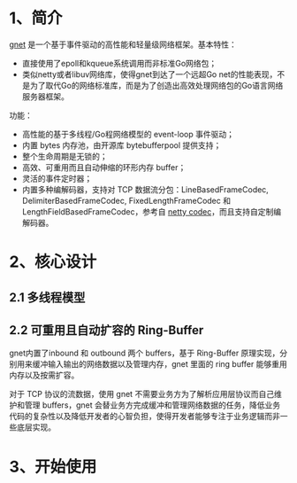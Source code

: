 # 1、简介

[gnet](https://github.com/panjf2000/gnet) 是一个基于事件驱动的高性能和轻量级网络框架。基本特性：

- 直接使用了epoll和kqueue系统调用而非标准Go网络包；
- 类似netty或者libuv网络库，使得gnet到达了一个远超Go net的性能表现，不是为了取代Go的网络标准库，而是为了创造出高效处理网络包的Go语言网络服务器框架。

功能：

- 高性能的基于多线程/Go程网络模型的 event-loop 事件驱动；
- 内置 bytes 内存池，由开源库 bytebufferpool 提供支持；
- 整个生命周期是无锁的；
- 高效、可重用而且自动伸缩的环形内存 buffer；
-  灵活的事件定时器；
- 内置多种编解码器，支持对 TCP 数据流分包：LineBasedFrameCodec, DelimiterBasedFrameCodec, FixedLengthFrameCodec 和 LengthFieldBasedFrameCodec，参考自 [netty codec](https://netty.io/4.1/api/io/netty/handler/codec/package-summary.html)，而且支持自定制编解码器。

# 2、核心设计

## 2.1 多线程模型



## 2.2 可重用且自动扩容的 Ring-Buffer

gnet内置了inbound 和 outbound 两个 buffers，基于 Ring-Buffer 原理实现，分别用来缓冲输入输出的网络数据以及管理内存，gnet 里面的 ring buffer 能够重用内存以及按需扩容。

对于 TCP 协议的流数据，使用 gnet 不需要业务方为了解析应用层协议而自己维护和管理 buffers，gnet 会替业务方完成缓冲和管理网络数据的任务，降低业务代码的复杂性以及降低开发者的心智负担，使得开发者能够专注于业务逻辑而非一些底层实现。



# 3、开始使用





